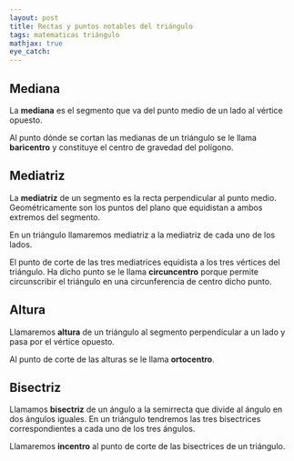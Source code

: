 ```yaml
---
layout: post
title: Rectas y puntos notables del triángulo
tags: matematicas triángulo
mathjax: true
eye_catch: 
---
```


Mediana
-------

La **mediana** es el segmento que va del punto medio de un lado al
vértice opuesto.

Al punto dónde se cortan las medianas de un triángulo se le llama
**baricentro** y constituye el centro de gravedad del polígono.

Mediatriz
---------

La **mediatriz** de un segmento es la recta perpendicular al punto
medio. Geométricamente son los puntos del plano que equidistan a ambos
extremos del segmento.

En un triángulo llamaremos mediatriz a la mediatriz de cada uno de los
lados.

El punto de corte de las tres mediatrices equidista a los tres vértices
del triángulo. Ha dicho punto se le llama **circuncentro** porque
permite circunscribir el triángulo en una circunferencia de centro dicho
punto.

Altura
------

Llamaremos **altura** de un triángulo al segmento perpendicular a un
lado y pasa por el vértice opuesto.

Al punto de corte de las alturas se le llama **ortocentro**.

Bisectriz
---------

Llamamos **bisectriz** de un ángulo a la semirrecta que divide al ángulo
en dos ángulos iguales. En un triángulo tendremos las tres bisectrices
correspondientes a cada uno de los tres ángulos.

Llamaremos **incentro** al punto de corte de las bisectrices de un
triángulo.
